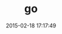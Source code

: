 ---
layout: post
title:  "go"
repo:   "treeder/go"
date:   2015-02-18 17:17:49
gemurl: https://github.com/treeder/go
---